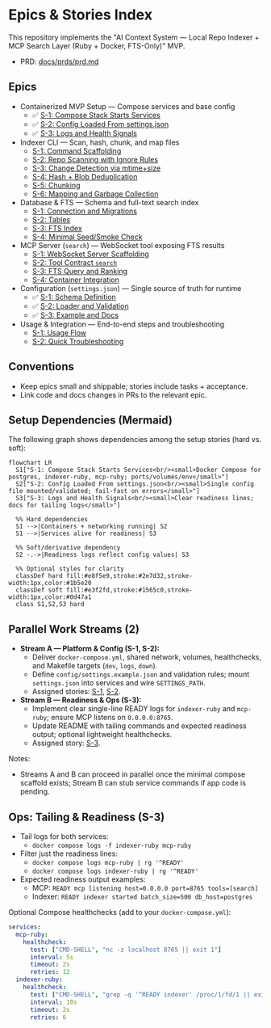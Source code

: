 # Epics & Stories Index

This repository implements the "AI Context System — Local Repo Indexer + MCP Search Layer (Ruby + Docker, FTS-Only)" MVP.

- PRD: [docs/prds/prd.md](prds/prd.md)

## Epics
- Containerized MVP Setup — Compose services and base config
  - ✅ [S-1: Compose Stack Starts Services](epics/01-setup/s-1-compose.md)
  - ✅ [S-2: Config Loaded From settings.json](epics/01-setup/s-2-config.md)
  - ✅ [S-3: Logs and Health Signals](epics/01-setup/s-3-logs-health.md)
- Indexer CLI — Scan, hash, chunk, and map files
  - [S-1: Command Scaffolding](epics/02-indexer/s-1-command.md)
  - [S-2: Repo Scanning with Ignore Rules](epics/02-indexer/s-2-scan-ignore.md)
  - [S-3: Change Detection via mtime+size](epics/02-indexer/s-3-change-detection.md)
  - [S-4: Hash + Blob Deduplication](epics/02-indexer/s-4-dedupe-hash.md)
  - [S-5: Chunking](epics/02-indexer/s-5-chunking.md)
  - [S-6: Mapping and Garbage Collection](epics/02-indexer/s-6-mapping-gc.md)
- Database & FTS — Schema and full-text search index
  - [S-1: Connection and Migrations](epics/03-database/s-1-migrations.md)
  - [S-2: Tables](epics/03-database/s-2-tables.md)
  - [S-3: FTS Index](epics/03-database/s-3-fts-index.md)
  - [S-4: Minimal Seed/Smoke Check](epics/03-database/s-4-smoke-seed.md)
- MCP Server (`search`) — WebSocket tool exposing FTS results
  - [S-1: WebSocket Server Scaffolding](epics/04-mcp-api/s-1-server-scaffold.md)
  - [S-2: Tool Contract `search`](epics/04-mcp-api/s-2-tool-contract.md)
  - [S-3: FTS Query and Ranking](epics/04-mcp-api/s-3-fts-ranking.md)
  - [S-4: Container Integration](epics/04-mcp-api/s-4-container-integr.md)
- Configuration (`settings.json`) — Single source of truth for runtime
  - ✅ [S-1: Schema Definition](epics/05-configuration/s-1-schema.md)
  - ✅ [S-2: Loader and Validation](epics/05-configuration/s-2-loader-validate.md)
  - ✅ [S-3: Example and Docs](epics/05-configuration/s-3-example-docs.md)
- Usage & Integration — End-to-end steps and troubleshooting
  - [S-1: Usage Flow](epics/06-usage/s-1-usage-flow.md)
  - [S-2: Quick Troubleshooting](epics/06-usage/s-2-troubleshoot.md)

## Conventions
- Keep epics small and shippable; stories include tasks + acceptance.
- Link code and docs changes in PRs to the relevant epic.

## Setup Dependencies (Mermaid)
The following graph shows dependencies among the setup stories (hard vs. soft):

```mermaid
flowchart LR
  S1["S-1: Compose Stack Starts Services<br/><small>Docker Compose for postgres, indexer-ruby, mcp-ruby; ports/volumes/env</small>"]
  S2["S-2: Config Loaded From settings.json<br/><small>Single config file mounted/validated; fail-fast on errors</small>"]
  S3["S-3: Logs and Health Signals<br/><small>Clear readiness lines; docs for tailing logs</small>"]

  %% Hard dependencies
  S1 -->|Containers + networking running| S2
  S1 -->|Services alive for readiness| S3

  %% Soft/derivative dependency
  S2 -.->|Readiness logs reflect config values| S3

  %% Optional styles for clarity
  classDef hard fill:#e8f5e9,stroke:#2e7d32,stroke-width:1px,color:#1b5e20
  classDef soft fill:#e3f2fd,stroke:#1565c0,stroke-width:1px,color:#0d47a1
  class S1,S2,S3 hard
```

## Parallel Work Streams (2)
- **Stream A — Platform & Config (S-1, S-2):**
  - Deliver `docker-compose.yml`, shared network, volumes, healthchecks, and Makefile targets (`dev`, `logs`, `down`).
  - Define `config/settings.example.json` and validation rules; mount `settings.json` into services and wire `SETTINGS_PATH`.
  - Assigned stories: [S-1](epics/01-setup/s-1-compose.md), [S-2](epics/01-setup/s-2-config.md).
- **Stream B — Readiness & Ops (S-3):**
  - Implement clear single-line READY logs for `indexer-ruby` and `mcp-ruby`; ensure MCP listens on `0.0.0.0:8765`.
  - Update README with tailing commands and expected readiness output; optional lightweight healthchecks.
  - Assigned story: [S-3](epics/01-setup/s-3-logs-health.md).

Notes:
- Streams A and B can proceed in parallel once the minimal compose scaffold exists; Stream B can stub service commands if app code is pending.

## Ops: Tailing & Readiness (S-3)
- Tail logs for both services:
  - `docker compose logs -f indexer-ruby mcp-ruby`
- Filter just the readiness lines:
  - `docker compose logs mcp-ruby | rg '^READY'`
  - `docker compose logs indexer-ruby | rg '^READY'`
- Expected readiness output examples:
  - MCP: `READY mcp listening host=0.0.0.0 port=8765 tools=[search]`
  - Indexer: `READY indexer started batch_size=500 db_host=postgres`

Optional Compose healthchecks (add to your `docker-compose.yml`):

```yaml
services:
  mcp-ruby:
    healthcheck:
      test: ["CMD-SHELL", "nc -z localhost 8765 || exit 1"]
      interval: 5s
      timeout: 2s
      retries: 12
  indexer-ruby:
    healthcheck:
      test: ["CMD-SHELL", "grep -q '^READY indexer' /proc/1/fd/1 || exit 1"]
      interval: 10s
      timeout: 2s
      retries: 6
```
